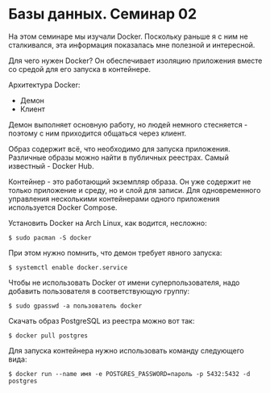 # Базы данных. Семинар 02

На этом семинаре мы изучали Docker. Поскольку раньше я с ним не сталкивался,
эта информация показалась мне полезной и интересной.

Для чего нужен Docker? Он обеспечивает изоляцию приложения вместе со средой
для его запуска в контейнере.

Архитектура Docker:

- Демон
- Клиент

Демон выполняет основную работу, но людей немного стесняется - поэтому с ним
приходится общаться через клиент.

Образ содержит всё, что необходимо для запуска приложения. Различные образы
можно найти в публичных реестрах. Самый известный - Docker Hub.

Контейнер - это работающий экземпляр образа. Он уже содержит не только
приложение и среду, но и слой для записи. Для одновременного управления
несколькими контейнерами одного приложения используется Docker Compose.

Установить Docker на Arch Linux, как водится, несложно:

```
$ sudo pacman -S docker
```

При этом нужно помнить, что демон требует явного запуска:

```
$ systemctl enable docker.service
```

Чтобы не использовать Docker от имени суперпользователя, надо добавить
пользователя в соответствующую группу:

```
$ sudo gpasswd -a пользователь docker
```

Скачать образ PostgreSQL из реестра можно вот так:

```
$ docker pull postgres
```

Для запуска контейнера нужно использовать команду следующего вида:

```
$ docker run --name имя -e POSTGRES_PASSWORD=пароль -p 5432:5432 -d postgres
```
